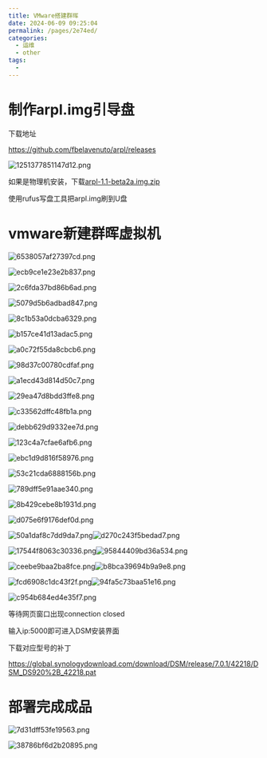 ```yaml
---
title: VMware搭建群晖
date: 2024-06-09 09:25:04
permalink: /pages/2e74ed/
categories:
  - 运维
  - other
tags:
  - 
---
```


# 制作arpl.img引导盘

下载地址

https://github.com/fbelavenuto/arpl/releases

![1251377851147d12.png](http://pic.zzppjj.top/LightPicture/2024/06/1251377851147d12.png)

如果是物理机安装，下载[arpl-1.1-beta2a.img.zip](https://github.com/fbelavenuto/arpl/releases/download/v1.1-beta2a/arpl-1.1-beta2a.img.zip)

使用rufus写盘工具把arpl.img刷到U盘

# vmware新建群晖虚拟机

![6538057af27397cd.png](http://pic.zzppjj.top/LightPicture/2024/06/6538057af27397cd.png)

![ecb9ce1e23e2b837.png](http://pic.zzppjj.top/LightPicture/2024/06/ecb9ce1e23e2b837.png)

![2c6fda37bd86b6ad.png](http://pic.zzppjj.top/LightPicture/2024/06/2c6fda37bd86b6ad.png)

![5079d5b6adbad847.png](http://pic.zzppjj.top/LightPicture/2024/06/5079d5b6adbad847.png)

![8c1b53a0dcba6329.png](http://pic.zzppjj.top/LightPicture/2024/06/8c1b53a0dcba6329.png)

![b157ce41d13adac5.png](http://pic.zzppjj.top/LightPicture/2024/06/b157ce41d13adac5.png)

![a0c72f55da8cbcb6.png](http://pic.zzppjj.top/LightPicture/2024/06/a0c72f55da8cbcb6.png)

![98d37c00780cdfaf.png](http://pic.zzppjj.top/LightPicture/2024/06/98d37c00780cdfaf.png)

![a1ecd43d814d50c7.png](http://pic.zzppjj.top/LightPicture/2024/06/a1ecd43d814d50c7.png)

![29ea47d8bdd3ffe8.png](http://pic.zzppjj.top/LightPicture/2024/06/29ea47d8bdd3ffe8.png)

![c33562dffc48fb1a.png](http://pic.zzppjj.top/LightPicture/2024/06/c33562dffc48fb1a.png)

![debb629d9332ee7d.png](http://pic.zzppjj.top/LightPicture/2024/06/debb629d9332ee7d.png)

![123c4a7cfae6afb6.png](http://pic.zzppjj.top/LightPicture/2024/06/123c4a7cfae6afb6.png)

![ebc1d9d816f58976.png](http://pic.zzppjj.top/LightPicture/2024/06/ebc1d9d816f58976.png)

![53c21cda6888156b.png](http://pic.zzppjj.top/LightPicture/2024/06/53c21cda6888156b.png)

![789dff5e91aae340.png](http://pic.zzppjj.top/LightPicture/2024/06/789dff5e91aae340.png)

![8b429cebe8b1931d.png](http://pic.zzppjj.top/LightPicture/2024/06/8b429cebe8b1931d.png)

![d075e6f9176def0d.png](http://pic.zzppjj.top/LightPicture/2024/06/d075e6f9176def0d.png)

![50a1daf8c7dd9da7.png](http://pic.zzppjj.top/LightPicture/2024/06/50a1daf8c7dd9da7.png)![d270c243f5bedad7.png](http://pic.zzppjj.top/LightPicture/2024/06/d270c243f5bedad7.png)



![17544f8063c30336.png](http://pic.zzppjj.top/LightPicture/2024/06/17544f8063c30336.png)![95844409bd36a534.png](http://pic.zzppjj.top/LightPicture/2024/06/95844409bd36a534.png)



![ceebe9baa2ba8fce.png](http://pic.zzppjj.top/LightPicture/2024/06/ceebe9baa2ba8fce.png)![b8bca39694b9a9e8.png](http://pic.zzppjj.top/LightPicture/2024/06/b8bca39694b9a9e8.png)

![fcd6908c1dc43f2f.png](http://pic.zzppjj.top/LightPicture/2024/06/fcd6908c1dc43f2f.png)![94fa5c73baa51e16.png](http://pic.zzppjj.top/LightPicture/2024/06/94fa5c73baa51e16.png)

![c954b684ed4e35f7.png](http://pic.zzppjj.top/LightPicture/2024/06/c954b684ed4e35f7.png)

等待网页窗口出现connection closed

输入ip:5000即可进入DSM安装界面

下载对应型号的补丁

https://global.synologydownload.com/download/DSM/release/7.0.1/42218/DSM_DS920%2B_42218.pat

# 部署完成成品

![7d31dff53fe19563.png](http://pic.zzppjj.top/LightPicture/2024/06/7d31dff53fe19563.png)

![38786bf6d2b20895.png](http://pic.zzppjj.top/LightPicture/2024/06/38786bf6d2b20895.png)
